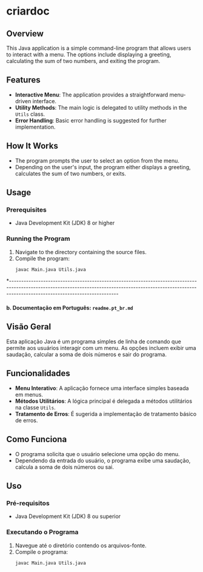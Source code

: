 # criardoc
## Overview
This Java application is a simple command-line program that allows users to interact with a menu. The options include displaying a greeting, calculating the sum of two numbers, and exiting the program.

## Features
- **Interactive Menu**: The application provides a straightforward menu-driven interface.
- **Utility Methods**: The main logic is delegated to utility methods in the `Utils` class.
- **Error Handling**: Basic error handling is suggested for further implementation.

## How It Works
- The program prompts the user to select an option from the menu.
- Depending on the user's input, the program either displays a greeting, calculates the sum of two numbers, or exits.

## Usage

### Prerequisites
- Java Development Kit (JDK) 8 or higher

### Running the Program
1. Navigate to the directory containing the source files.
2. Compile the program:
   ```bash
   javac Main.java Utils.java


*---------------------------------------------------------------------------------------------------------------------------------------------------------------------------------------------------------
#### **b. Documentação em Português: `readme.pt_br.md`**

## Visão Geral
Esta aplicação Java é um programa simples de linha de comando que permite aos usuários interagir com um menu. As opções incluem exibir uma saudação, calcular a soma de dois números e sair do programa.

## Funcionalidades
- **Menu Interativo**: A aplicação fornece uma interface simples baseada em menus.
- **Métodos Utilitários**: A lógica principal é delegada a métodos utilitários na classe `Utils`.
- **Tratamento de Erros**: É sugerida a implementação de tratamento básico de erros.

## Como Funciona
- O programa solicita que o usuário selecione uma opção do menu.
- Dependendo da entrada do usuário, o programa exibe uma saudação, calcula a soma de dois números ou sai.

## Uso

### Pré-requisitos
- Java Development Kit (JDK) 8 ou superior

### Executando o Programa
1. Navegue até o diretório contendo os arquivos-fonte.
2. Compile o programa:
   ```bash
   javac Main.java Utils.java
